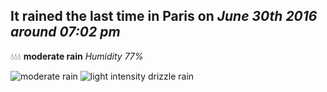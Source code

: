 ## It rained the last time in Paris on *June 30th 2016 around 07:02 pm*
💧💧💧  **moderate rain** *Humidity 77%*

![moderate rain](http://openweathermap.org/img/w/10d.png) ![light intensity drizzle rain](http://openweathermap.org/img/w/09d.png)
